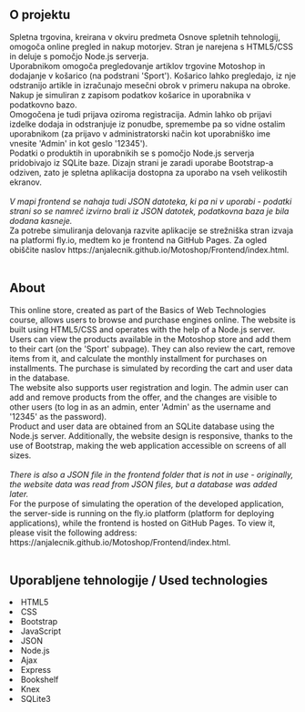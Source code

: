 <h2>O projektu</h2>
Spletna trgovina, kreirana v okviru predmeta Osnove spletnih tehnologij, omogoča online pregled in nakup motorjev. Stran je narejena s HTML5/CSS in deluje s pomočjo Node.js serverja.<br/>
Uporabnikom omogoča pregledovanje artiklov trgovine Motoshop in dodajanje v košarico (na podstrani 'Sport'). Košarico lahko pregledajo, iz nje odstranijo artikle in izračunajo mesečni obrok v primeru nakupa na obroke. Nakup je simuliran z zapisom podatkov košarice in uporabnika v podatkovno bazo. <br/>
Omogočena je tudi prijava oziroma registracija. Admin lahko ob prijavi izdelke dodaja in odstranjuje iz ponudbe, spremembe pa so vidne ostalim uporabnikom (za prijavo v administratorski način kot uporabniško ime vnesite 'Admin' in kot geslo '12345'). </br>
Podatki o produktih in uporabnikih se s pomočjo Node.js serverja pridobivajo iz SQLite baze. Dizajn strani je zaradi uporabe Bootstrap-a odziven, zato je spletna aplikacija dostopna za uporabo na vseh velikostih ekranov.<br/>
<br/>
<i>V mapi frontend se nahaja tudi JSON datoteka, ki pa ni v uporabi - podatki strani so se namreč izvirno brali iz JSON datotek, podatkovna baza je bila dodana kasneje. </i>
</br>Za potrebe simuliranja delovanja razvite aplikacije se strežniška stran izvaja na platformi fly.io, medtem ko je frontend na GitHub Pages. Za ogled obiščite naslov https://anjalecnik.github.io/Motoshop/Frontend/index.html.</br>
<br/>
<h2>About</h2>
This online store, created as part of the Basics of Web Technologies course, allows users to browse and purchase engines online. The website is built using HTML5/CSS and operates with the help of a Node.js server. </br>
Users can view the products available in the Motoshop store and add them to their cart (on the 'Sport' subpage). They can also review the cart, remove items from it, and calculate the monthly installment for purchases on installments. The purchase is simulated by recording the cart and user data in the database.</br>
The website also supports user registration and login. The admin user can add and remove products from the offer, and the changes are visible to other users (to log in as
an admin, enter 'Admin' as the username and '12345' as the password).</br>
Product and user data are obtained from an SQLite database using the Node.js server. Additionally, the website design is responsive, thanks to the use of Bootstrap, making the web application accessible on screens of all sizes.</br>
<br/>
<i>There is also a JSON file in the frontend folder that is not in use - originally, the website data was read from JSON files, but a database was added later.</i>
</br>For the purpose of simulating the operation of the developed application, the server-side is running on the fly.io platform (platform for deploying applications), while the frontend is hosted on GitHub Pages. To view it, please visit the following address: https://anjalecnik.github.io/Motoshop/Frontend/index.html.
<br/>
</br>
<h2>Uporabljene tehnologije / Used technologies</h2>
<li>HTML5</li>
<li>CSS</li>
<li>Bootstrap</li>
<li>JavaScript</li>
<li>JSON</li>
<li>Node.js</li>
<li>Ajax</li>
<li>Express</li>
<li>Bookshelf</li>
<li>Knex</li>
<li>SQLite3</li>

